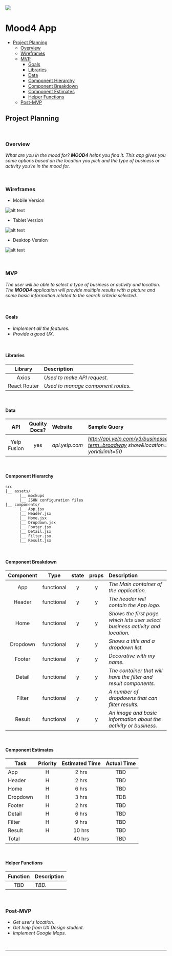 ![](https://i.imgur.com/502u1Mn.gif)
# Mood4 App

- [Project Planning](#Project-Planning)
  - [Overview](#Overview)
  - [Wireframes](#Wireframes)
  - [MVP](#MVP)
    - [Goals](#Goals)
    - [Libraries](#Libraries)
    - [Data](#Data)
    - [Component Hierarchy](#Component-Hierarchy)
    - [Component Breakdown](#Component-Breakdown)
    - [Component Estimates](#Component-Estimates)
    - [Helper Functions](#Helper-Functions)
  - [Post-MVP](#Post-MVP)
<!-- - [Project Delivery](#Project-Delivery)
  - [Code Showcase](#Code-Showcase)
  - [Code Issues & Resolutions](#Code-Issues--Resolutions) -->

## Project Planning

<br>

### Overview

_What are you in the mood for? **MOOD4** helps you find it. This app gives you some options based on the location you pick and the type of business or activity you’re in the mood for._

<br>

### Wireframes

- Mobile Version

![alt text](https://i.imgur.com/5ZpfaNW.png "mobile mockup")

- Tablet Version

![alt text](https://i.imgur.com/cis2Kp4.png "tablet mockup")

- Desktop Version

![alt text](https://i.imgur.com/RiGUmxs.png "desktop mockup")

<br>

### MVP

_The user will be able to select a type of business or activity and location. The **MOOD4** application will provide multiple results with a picture and some basic information related to the search criteria selected._

<br>

#### Goals

- _Implement all the features._
- _Provide a good UX._

<br>

#### Libraries

|     Library      | Description                                |
| :--------------: | :----------------------------------------- |
|   Axios   | _Used to make API request._ |
|   React Router   | _Used to manage component routes._ |

<br>

#### Data

|    API     | Quality Docs? | Website       | Sample Query                            |
| :--------: | :-----------: | :------------ | :-------------------------------------- |
| Yelp Fusion|      yes      | _api.yelp.com_ | _http://api.yelp.com/v3/businesses/search?term=broadway show&location=new-york&limit=50_ |

<br>

#### Component Hierarchy

```
src
|__ assets/
      |__ mockups
      |__ JSON configuration files
|__ components/
      |__ App.jsx
      |__ Header.jsx
      |__ Home.jsx
      |__ Dropdown.jsx
      |__ Footer.jsx
      |__ Detail.jsx
      |__ Filter.jsx
      |__ Result.jsx
```

<br>

#### Component Breakdown

|  Component   |    Type    | state | props | Description                                                      |
| :----------: | :--------: | :---: | :---: | :--------------------------------------------------------------- |
|      App     | functional |   y   |   y   | _The Main container of the application._               |
|    Header    | functional |   y   |   y   | _The header will contain the App logo._               |
|  Home  | functional |   y   |   y   | _Shows the first page which lets user select business activity and location._       |
|   Dropdown    |   functional    |   y   |   y   | _Shows a title and a dropdown list._      |
|    Footer    | functional |   y   |   y   | _Decorative with my name._ |
|    Detail    | functional |   y   |   y   | _The container that will have the filter and result components._               |
|    Filter    | functional |   y   |   y   | _A number of dropdowns that can filter results._              |
|    Result    | functional |   y   |   y   | _An image and basic information about the activity or business._              |

<br>

#### Component Estimates

| Task                | Priority | Estimated Time | Actual Time |
| ------------------- | :------: | :------------: | :---------: |
| App                 |    H     |     2 hrs      |     TBD     |
| Header              |    H     |     2 hrs      |     TBD     |
| Home                |    H     |     6 hrs      |     TBD     |
| Dropdown            |    H     |     3 hrs      |     TDB     |
| Footer              |    H     |     2 hrs      |     TBD     |
| Detail              |    H     |     6 hrs      |     TBD     |
| Filter              |    H     |     9 hrs      |     TBD     |
| Result              |    H     |     10 hrs     |     TBD     |
| Total               |          |     40 hrs     |     TBD     |

<br>

#### Helper Functions

|  Function  | Description                                |
| :--------: | :----------------------------------------- |
| TBD | _TBD._ |

<br>

### Post-MVP

- _Get user's location._
- _Get help from UX Design student._
- _Implement Google Maps._


<br>

***
<!-- 
## Project Delivery

### Code Showcase

> Use this section to include a brief code snippet of functionality that you are proud of and a brief description.

### Code Issues & Resolutions

> Use this section to list of all major issues encountered and their resolution, if you'd like. -->